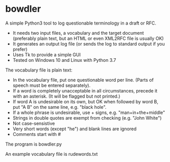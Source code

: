 # bowdler
 A simple Python3 tool to log questionable terminology in a draft or RFC.

- It needs two input files, a vocabulary and the target document (preferably plain text,
but an HTML or even XML2RFC file is usually OK)
- It generates an output log file (or sends the log to standard output if you prefer)
- Uses Tk to provide a simple GUI
- Tested on Windows 10 and Linux with Python 3.7

The vocabulary file is plain text:

- In the vocabulary file, put one questionable word per line.
  (Parts of speech must be entered separately).
- If a word is completely unacceptable in all circumstances,
  precede it with an asterisk. (It will be flagged but not printed.)
- If word A is undesirable on its own, but OK when followed by word B,
  put "A B" on the same line, e.g. "black hole".
- If a whole phrase is undesirable, use + signs, e.g. "man+in+the+middle"
- Strings in double quotes are exempt from checking (e.g. "John White")
- Not case-sensistive
- Very short words (except "he") and blank lines are ignored
- Comments start with #

The program is bowdler.py

An example vocabulary file is rudewords.txt
